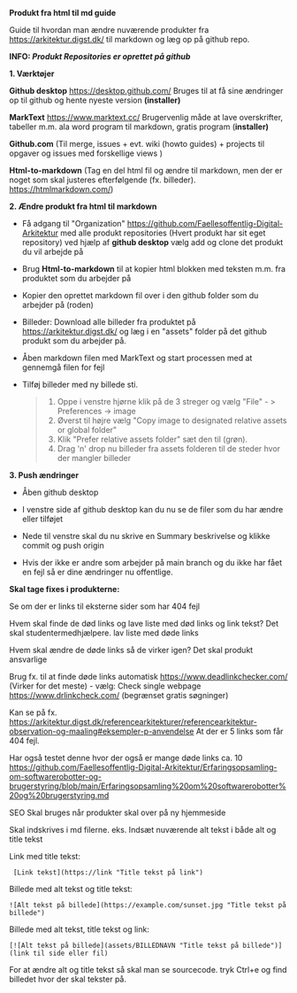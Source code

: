 **Produkt fra html til md guide**

Guide til hvordan man ændre nuværende produkter fra
[<u>https://arkitektur.digst.dk/</u>](https://arkitektur.digst.dk/) til
markdown og læg op på github repo.  

**INFO: *Produkt Repositories er oprettet på github***

**1. Værktøjer**

**Github desktop**
[<u>https://desktop.github.com/</u>](https://desktop.github.com/) 
Bruges til at få sine ændringer op til github og hente nyeste version
**(installer)**

**MarkText** [<u>https://www.marktext.cc/</u>](https://www.marktext.cc/)
Brugervenlig måde at lave overskrifter, tabeller m.m. ala word program
til markdown, gratis program (**installer)**

**Github.com** (Til merge, issues + evt. wiki (howto guides) + projects
til opgaver og issues med forskellige views )

**Html-to-markdown** (Tag en del html fil og ændre til markdown, men der
er noget som skal justeres efterfølgende (fx. billeder).
[<u>https://htmlmarkdown.com/</u>](https://htmlmarkdown.com/))

**2. Ændre produkt fra html til markdown**

- Få adgang til "Organization" https://github.com/Faellesoffentlig-Digital-Arkitektur
  med alle produkt repositories (Hvert produkt har sit eget
  repository) ved hjælp af **github desktop** vælg add og clone det
  produkt du vil arbejde på

- Brug **Html-to-markdown** til at kopier html blokken med teksten m.m. fra produktet som du arbejder på

- Kopier den oprettet markdown fil over i den github folder som du arbejder på (roden)

- Billeder: Download alle billeder fra produktet på https://arkitektur.digst.dk/
  og læg i en "assets" folder på det github produkt som du arbejder på.

- Åben markdown filen med MarkText og start processen med at gennemgå filen for fejl

- Tilføj billeder med ny billede sti.  
  
  > 1. Oppe i venstre hjørne klik på de 3 streger og vælg "File" - \>
  >    Preferences -\> image  
  > 2. Øverst til højre vælg "Copy image to designated relative assets or global folder"
  > 3. Klik "Prefer relative assets folder" sæt den til (grøn).  
  > 4. Drag 'n' drop nu billeder fra assets folderen til de steder hvor
  >    der mangler billeder

**3. Push ændringer**

- Åben github desktop

- I venstre side af github desktop kan du nu se de filer som du har ændre eller tilføjet

- Nede til venstre skal du nu skrive en Summary beskrivelse og klikke commit og push origin

- Hvis der ikke er andre som arbejder på main branch og du ikke har fået en fejl så er dine ændringer nu offentlige.

**Skal tage fixes i produkterne:**

Se om der er links til eksterne sider som har 404 fejl

Hvem skal finde de død links og lave liste med død links og link tekst?
Det skal studentermedhjælpere. lav liste med døde links

Hvem skal ændre de døde links så de virker igen?
Det skal produkt ansvarlige

Brug fx. til at finde døde links automatisk
https://www.deadlinkchecker.com/ (Virker for det meste) - vælg: Check single webpage
https://www.drlinkcheck.com/ (begrænset gratis søgninger)

Kan se på fx.
https://arkitektur.digst.dk/referencearkitekturer/referencearkitektur-observation-og-maaling#eksempler-p-anvendelse
At der er 5 links som får 404 fejl.

Har også testet denne hvor der også er mange døde links ca. 10
https://github.com/Faellesoffentlig-Digital-Arkitektur/Erfaringsopsamling-om-softwarerobotter-og-brugerstyring/blob/main/Erfaringsopsamling%20om%20softwarerobotter%20og%20brugerstyring.md

SEO
Skal bruges når produkter skal over på ny hjemmeside

Skal indskrives i md filerne. eks.
Indsæt nuværende alt tekst i både alt og title tekst

Link med title tekst:

```
 [Link tekst](https://link "Title tekst på link")
```

Billede med alt tekst og title tekst:

```
![Alt tekst på billede](https://example.com/sunset.jpg "Title tekst på billede")
```

Billede med alt tekst, title tekst og link:

```
[![Alt tekst på billede](assets/BILLEDNAVN "Title tekst på billede")](link til side eller fil)
```

For at ændre alt og title tekst så skal man se sourcecode. tryk Ctrl+e og find billedet hvor der skal tekster på.
